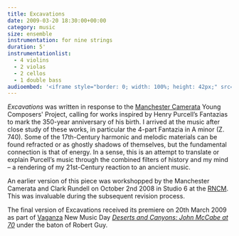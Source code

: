 ```yaml
---
title: Excavations
date: 2009-03-20 18:30:00+00:00
category: music
size: ensemble
instrumentation: for nine strings
duration: 5'
instrumentationlist:
  - 4 violins
  - 2 violas
  - 2 cellos
  - 1 double bass
audioembed: '<iframe style="border: 0; width: 100%; height: 42px;" src="http://bandcamp.com/EmbeddedPlayer/track=2793036997/size=small/bgcol=ffffff/linkcol=0687f5/transparent=true/" seamless><a href="http://hear.chrisswithinbank.net/track/excavations">Excavations by Chris Swithinbank</a></iframe>'
---
```


_Excavations_ was written in response to the [Manchester Camerata](http://www.manchestercamerata.com/) Young Composers' Project, calling for works inspired by Henry Purcell’s Fantazias to mark the 350-year anniversary of his birth. I arrived at the music after close study of these works, in particular the 4-part Fantazia in A minor (Z. 740). Some of the 17th-Century harmonic and melodic materials can be found refracted or as ghostly shadows of themselves, but the fundamental connection is that of energy. In a sense, this is an attempt to translate or explain Purcell’s music through the combined filters of history and my mind – a rendering of my 21st-Century reaction to an ancient music.

An earlier version of this piece was workshopped by the Manchester Camerata and Clark Rundell on October 2nd 2008 in Studio 6 at the [RNCM](http://www.rncm.ac.uk/). This was invaluable during the subsequent revision process.

The final version of Excavations received its premiere on 20th March 2009 as part of [Vaganza](http://www.vaganza.manchester.ac.uk/) New Music Day [_Deserts and Canyons: John McCabe at 70_](http://www.arts.manchester.ac.uk/martinharriscentre/mhceventspage.php?eventid=644) under the baton of Robert Guy.
